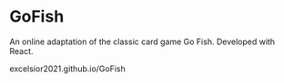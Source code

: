 # GoFish
An online adaptation of the classic card game Go Fish. Developed with React.

excelsior2021.github.io/GoFish
